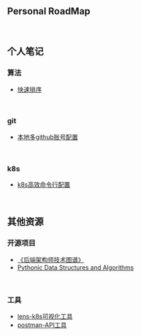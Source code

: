 ## Personal RoadMap
<br/>

## 个人笔记
### 算法

 - [快速排序](./algorithm/quick_sort.py)
<br/>

### git

 - [本地多github账号配置](./git/本地多github账号配置.md)
<br/>

### k8s

 - [k8s高效命令行配置](./k8s/k8s高效命令行配置.md)
<br/>

## 其他资源
### 开源项目
- [《后端架构师技术图谱》](https://github.com/xingshaocheng/architect-awesome)
- [Pythonic Data Structures and Algorithms](https://github.com/keon/algorithms)
<br/>

### 工具
-  [lens-k8s可视化工具](https://k8slens.dev/)
-  [postman-API工具](https://www.postman.com/)
<br/>
   